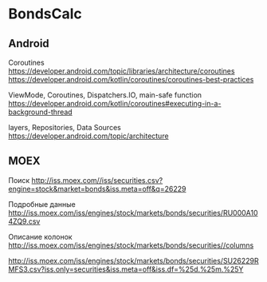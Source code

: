 # BondsCalc

## Android

Coroutines
https://developer.android.com/topic/libraries/architecture/coroutines
https://developer.android.com/kotlin/coroutines/coroutines-best-practices

ViewMode, Coroutines, Dispatchers.IO, main-safe function
https://developer.android.com/kotlin/coroutines#executing-in-a-background-thread

layers, Repositories, Data Sources
https://developer.android.com/topic/architecture

## MOEX

Поиск
http://iss.moex.com//iss/securities.csv?engine=stock&market=bonds&iss.meta=off&q=26229

Подробные данные
http://iss.moex.com/iss/engines/stock/markets/bonds/securities/RU000A104ZQ9.csv

Описание колонок
http://iss.moex.com/iss/engines/stock/markets/bonds/securities//columns

http://iss.moex.com/iss/engines/stock/markets/bonds/securities/SU26229RMFS3.csv?iss.only=securities&iss.meta=off&iss.df=%25d.%25m.%25Y
